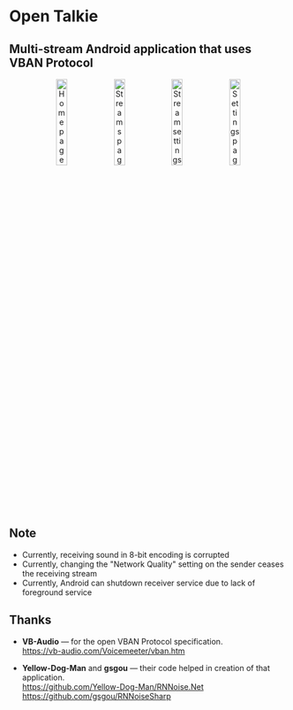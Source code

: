 # Open Talkie
## Multi-stream Android application that uses VBAN Protocol

<p align="center">
  <img src="https://github.com/user-attachments/assets/40d60604-bb99-4fa1-bb3d-0083fade46b9" alt="Home page" width="20%">
  <img src="https://github.com/user-attachments/assets/64c12e9d-af84-4938-a0cb-febe9d8c5037" alt="Streams page" width="20%">
  <img src="https://github.com/user-attachments/assets/bcdedb4e-38ba-42f7-9797-765b9bfe7d4d" alt="Stream settings page" width="20%">
  <img src="https://github.com/user-attachments/assets/7d6c3ed6-fe6f-4b72-827e-bbc381de6f55" alt="Settings page" width="20%">
</p>

## Note

- Currently, receiving sound in 8-bit encoding is corrupted
- Currently, changing the "Network Quality" setting on the sender ceases the receiving stream
- Currently, Android can shutdown receiver service due to lack of foreground service

## Thanks

- **VB-Audio** — for the open VBAN Protocol specification.  
  https://vb-audio.com/Voicemeeter/vban.htm

- **Yellow-Dog-Man** and **gsgou** — their code helped in creation of that application.  
  https://github.com/Yellow-Dog-Man/RNNoise.Net</br >
  https://github.com/gsgou/RNNoiseSharp
